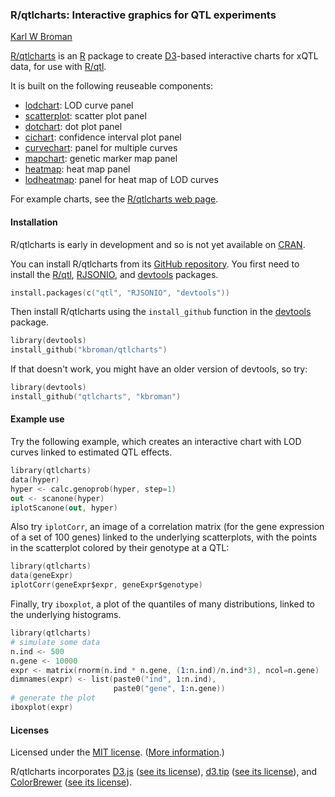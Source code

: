 ### R/qtlcharts: Interactive graphics for QTL experiments

[Karl W Broman](http://www.biostat.wisc.edu/~kbroman)

[R/qtlcharts](http://kbroman.github.io/qtlcharts) is an [R](http://www.r-project.org) package to create
[D3](http://d3js.org)-based interactive charts for xQTL data, for use
with [R/qtl](http://www.rqtl.org).

It is built on the following reuseable components:
- [lodchart](inst/panels/lodchart): LOD curve panel
- [scatterplot](inst/panels/scatterplot): scatter plot panel
- [dotchart](inst/panels/dotchart): dot plot panel
- [cichart](inst/panels/cichart): confidence interval plot panel
- [curvechart](inst/panels/curvechart): panel for multiple curves
- [mapchart](inst/panels/mapchart): genetic marker map panel
- [heatmap](inst/panels/heatmap): heat map panel
- [lodheatmap](inst/panels/lodheatmap): panel for heat map of LOD curves

For example charts, see the [R/qtlcharts web page](http://kbroman.github.io/qtlcharts).

#### Installation

R/qtlcharts is early in development and so is not yet available on
[CRAN](http://cran.r-project.org).

You can install R/qtlcharts from its
[GitHub repository](http://github.com/kbroman/qtlcharts). You first need to
install the [R/qtl](http://www.rqtl.org),
[RJSONIO](http://cran.r-project.org/web/packages/RJSONIO),
and [devtools](https://github.com/hadley/devtools) packages.

```S
install.packages(c("qtl", "RJSONIO", "devtools"))
```

Then install R/qtlcharts using the `install_github` function in the
[devtools](http://github.com/hadley/devtools) package.

```S
library(devtools)
install_github("kbroman/qtlcharts")
```

If that doesn't work, you might have an older version of devtools, so try:

```S
library(devtools)
install_github("qtlcharts", "kbroman")
```

#### Example use

Try the following example, which creates an interactive chart with LOD
curves linked to estimated QTL effects.

```S
library(qtlcharts)
data(hyper)
hyper <- calc.genoprob(hyper, step=1)
out <- scanone(hyper)
iplotScanone(out, hyper)
```

Also try `iplotCorr`, an image of a correlation matrix (for the
gene expression of a set of 100 genes) linked to the underlying
scatterplots, with the points in the scatterplot colored by their
genotype at a QTL:

```S
library(qtlcharts)
data(geneExpr)
iplotCorr(geneExpr$expr, geneExpr$genotype)
```

Finally, try `iboxplot`, a plot of the quantiles of many
distributions, linked to the underlying histograms.

```S
library(qtlcharts)
# simulate some data
n.ind <- 500
n.gene <- 10000
expr <- matrix(rnorm(n.ind * n.gene, (1:n.ind)/n.ind*3), ncol=n.gene)
dimnames(expr) <- list(paste0("ind", 1:n.ind),
                       paste0("gene", 1:n.gene))
# generate the plot
iboxplot(expr)
```

#### Licenses

Licensed under the [MIT license](LICENSE). ([More information](http://en.wikipedia.org/wiki/MIT_License).)

R/qtlcharts incorporates [D3.js](http://d3js.org)
([see its license](inst/d3/LICENSE)),
[d3.tip](http://github.com/Caged/d3-tip)
([see its license](inst/d3-tip/LICENSE)), and
[ColorBrewer](http://colorbrewer2.org) ([see its license](inst/colorbrewer/LICENSE)).
